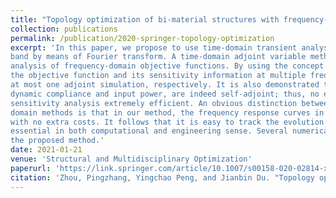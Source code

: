 ```yaml
---
title: "Topology optimization of bi-material structures with frequency-domain objectives using time-domain simulation and sensitivity analysis"
collection: publications
permalink: /publication/2020-springer-topology-optimization
excerpt: 'In this paper, we propose to use time-domain transient analysis to compute the response of structures in a wide frequency
band by means of Fourier transform. A time-domain adjoint variable method is then developed to carry out the sensitivity
analysis of frequency-domain objective functions. By using the concept of frequency response function, it turns out that both
the objective function and its sensitivity information at multiple frequencies can be obtained by one original simulation and
at most one adjoint simulation, respectively. It is also demonstrated that some commonly used performance indices, e.g.,
dynamic compliance and input power, are indeed self-adjoint; thus, no extra adjoint simulations are needed, which makes the
sensitivity analysis extremely efficient. An obvious distinction between the proposed method and the traditional frequency
domain methods is that in our method, the frequency response curves in a wide band can be obtained in each iteration
with no extra costs. It follows that it is easy to track the evolution of the frequency response curve in our method, which is
essential in both computational and engineering sense. Several numerical examples are tested to show the effectiveness of
the proposed method.'
date: 2021-01-21
venue: 'Structural and Multidisciplinary Optimization'
paperurl: 'https://link.springer.com/article/10.1007/s00158-020-02814-x'
citation: 'Zhou, Pingzhang, Yingchao Peng, and Jianbin Du. "Topology optimization of bi-material structures with frequency-domain objectives using time-domain simulation and sensitivity analysis." Structural and Multidisciplinary Optimization 63, no. 2 (2021): 575-593.'
---
```

